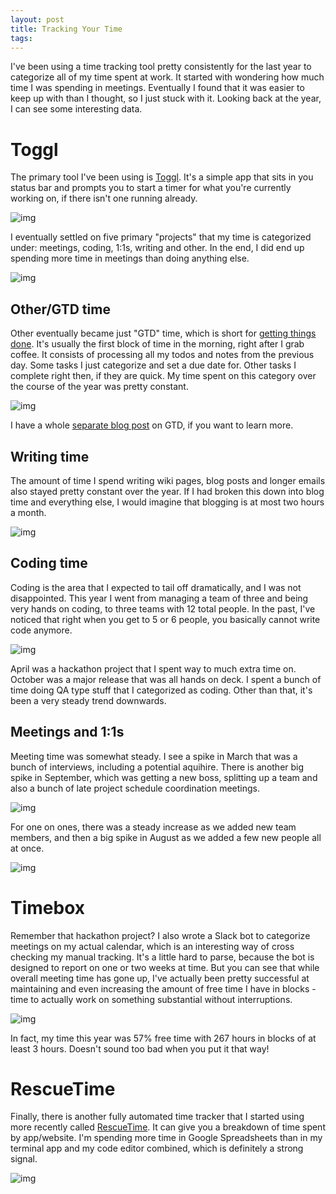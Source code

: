 ```yaml
---
layout: post
title: Tracking Your Time
tags:
---
```


I've been using a time tracking tool pretty consistently for the last year to
categorize all of my time spent at work. It started with wondering how much
time I was spending in meetings. Eventually I found that it was easier to keep
up with than I thought, so I just stuck with it. Looking back at the year, I
can see some interesting data.

# Toggl

The primary tool I've been using is [Toggl](https://toggl.com/). It's a simple app that sits in you status bar and prompts you to start a timer for what you're currently working on,
if there isn't one running already.

![img](/images/toggl.png)

I eventually settled on five primary "projects" that my time is categorized under:
meetings, coding, 1:1s, writing and other. In the end, I did end up spending more
time in meetings than doing anything else.

![img](/images/toggl_year.png)

## Other/GTD time

Other eventually became just "GTD" time, which is short for [getting things done](https://en.wikipedia.org/wiki/Getting_Things_Done).
It's usually the first block of time in the morning, right after I grab coffee.
It consists of processing all my todos and notes from the previous day. Some tasks
I just categorize and set a due date for. Other tasks I complete right then, if
they are quick. My time spent on this category over the course of the year was
pretty constant.

![img](/images/toggl_other.png)

I have a whole [separate blog post](http://chase-seibert.github.io/blog/2015/05/01/omnifocus.html) on GTD, if you want to learn more.

## Writing time

The amount of time I spend writing wiki pages, blog posts and longer emails also
stayed pretty constant over the year. If I had broken this down into blog time
and everything else, I would imagine that blogging is at most two hours a month.

![img](/images/toggl_writing.png)

## Coding time

Coding is the area that I expected to tail off dramatically, and I was not
disappointed. This year I went from managing a team of three and being very
hands on coding, to three teams with 12 total people. In the past, I've noticed
that right when you get to 5 or 6 people, you basically cannot write code
anymore.

![img](/images/toggl_coding.png)

April was a hackathon project that I spent way to much extra time on. October
was a major release that was all hands on deck. I spent a bunch of time
doing QA type stuff that I categorized as coding. Other than that, it's been a
very steady trend downwards.

## Meetings and 1:1s

Meeting time was somewhat steady. I see a spike in March that was a bunch of
interviews, including a potential aquihire. There is another big spike in
September, which was getting a new boss, splitting up a team and also
a bunch of late project schedule coordination meetings.

![img](/images/toggle_meetings.png)

For one on ones, there was a steady increase as we added new team members, and
then a big spike in August as we added a few new people all at once.

![img](/images/toggl_ones.png)

# Timebox

Remember that hackathon project? I also wrote a Slack bot to categorize
meetings on my actual calendar, which is an interesting way of cross checking
my manual tracking. It's a little hard to parse, because the bot is designed
to report on one or two weeks at time. But you can see that while overall
meeting time has gone up, I've actually been pretty successful at maintaining
and even increasing the amount of free time I have in blocks - time to actually
work on something substantial without interruptions.

![img](/images/timebox_2017.jpeg)

In fact, my time this year was 57% free time with 267 hours in blocks of at
least 3 hours. Doesn't sound too bad when you put it that way!

# RescueTime

Finally, there is another fully automated time tracker that I started using
more recently called [RescueTime](https://www.rescuetime.com). It can give you
a breakdown of time spent by app/website. I'm spending more time in Google
Spreadsheets than in my terminal app and my code editor combined, which is
definitely a strong signal.

![img](/images/rescue.png)
